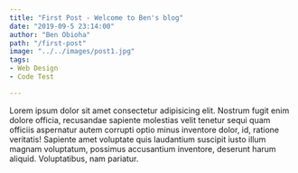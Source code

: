 ```yaml
---
title: "First Post - Welcome to Ben's blog"
date: "2019-09-5 23:14:00"
author: "Ben Obioha"
path: "/first-post"
image: "../../images/post1.jpg"
tags:
- Web Design
- Code Test

---
```



Lorem ipsum dolor sit amet consectetur adipisicing elit. Nostrum fugit enim dolore officia, recusandae sapiente molestias velit tenetur sequi quam officiis aspernatur autem corrupti optio minus inventore dolor, id, ratione veritatis! Sapiente amet voluptate quis laudantium suscipit iusto illum magnam voluptatum, possimus accusantium inventore, deserunt harum aliquid. Voluptatibus, nam pariatur.

